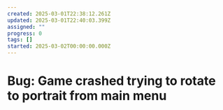 ```yaml
---
created: 2025-03-01T22:38:12.261Z
updated: 2025-03-01T22:40:03.399Z
assigned: ""
progress: 0
tags: []
started: 2025-03-02T00:00:00.000Z
---
```


# Bug: Game crashed trying to rotate to portrait from main menu
